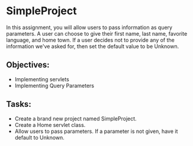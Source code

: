 # SimpleProject

In this assignment, you will allow users to pass information as query parameters. A user can choose to give their first name, last name, favorite language, and home town. If a user decides not to provide any of the information we've asked for, then set the default value to be Unknown.


## Objectives:
* Implementing servlets
* Implementing Query Parameters

## Tasks:
* Create a brand new project named SimpleProject.
* Create a Home servlet class.
* Allow users to pass parameters. If a parameter is not given, have it default to Unknown.
